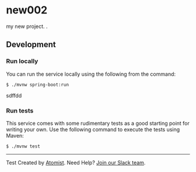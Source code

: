 # new002
my new project.
.

## Development

[mvn]: https://maven.apache.org/ (Maven)

### Run locally

You can run the service locally using the following from the command:

```
$ ./mvnw spring-boot:run
```
sdffdd
### Run tests

This service comes with some rudimentary tests as a good starting
point for writing your own.  Use the following command to execute the
tests using Maven:

```
$ ./mvnw test
```

---
Test
Created by [Atomist][atomist].
Need Help?  [Join our Slack team][slack].

[atomist]: https://www.atomist.com/ (Atomist - How Teams Deliver Software)
[slack]: https://join.atomist.com/ (Atomist Community Slack Workspace)

